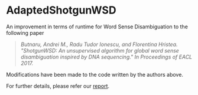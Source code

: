 # AdaptedShotgunWSD

An improvement in terms of runtime for Word Sense Disambiguation to the following paper
><cite>Butnaru, Andrei M., Radu Tudor Ionescu, and Florentina Hristea. "ShotgunWSD: An unsupervised algorithm for global word sense disambiguation inspired by DNA sequencing." In Proceedings of EACL 2017.<cite>

Modifications have been made to the code written by the authors above. 

For further details, please refer our [report](https://drive.google.com/open?id=0B2HZjGXQbtR1SUYzbE0ydjEwMFhHbGtROEhsRHR6eFJIalVR).

  
